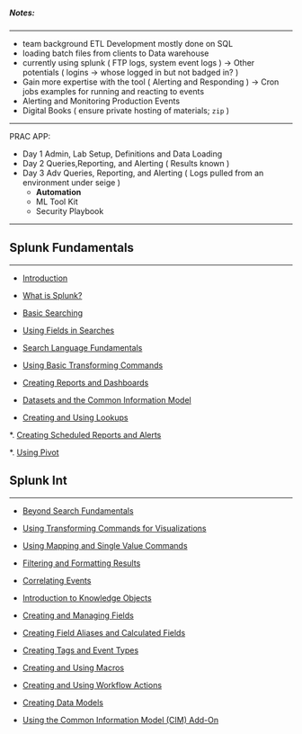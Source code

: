 ##### Notes:
-----
*   team background ETL Development mostly done on SQL
*   loading batch files from clients to Data warehouse
*   currently using splunk ( FTP logs, system event logs ) -> Other potentials ( logins -> whose logged in but not badged in? )
*   Gain more expertise with the tool ( Alerting and Responding ) -> Cron jobs examples for running and reacting to events
*   Alerting and Monitoring Production Events
*   Digital Books  ( ensure private hosting of materials; `zip` )

-----
PRAC APP:
* Day 1 Admin, Lab Setup, Definitions and Data Loading
* Day 2 Queries,Reporting, and Alerting ( Results known )
* Day 3 Adv Queries, Reporting, and Alerting ( Logs pulled from an environment under seige )
  * **Automation**
  * ML Tool Kit
  * Security Playbook
-----
 
## Splunk Fundamentals 
-----
 
 * [Introduction](1-introduction.md)
 
 * [What is Splunk?](2-what-is-splunk.md)

 * [Basic Searching](3-basic-searching.md) 
 
 * [Using Fields in Searches](4-using-fields-in-searches.md)
 
 * [Search Language Fundamentals](5-search-language-fundamentals.md)
 
 * [Using Basic Transforming Commands](6-using-basic-transforming-commands.md)
     
 * [Creating Reports and Dashboards](7-creating-reports-and-dashboards.md)
     
 * [Datasets and the Common Information Model](8-datasets-and-common-information-model.md)
 
 * [Creating and Using Lookups](9-creating-and-using-lookups.md)
 
 *. [Creating Scheduled Reports and Alerts](10-creating-scheduled-reports-and-alerts.md)
 
 *. [Using Pivot](11-using-pivot.md)

 
## Splunk Int 
-----
 
* [Beyond Search Fundamentals](12-beyond-search-fundamentals.md)
     
* [Using Transforming Commands for Visualizations](13-using-transforming-commands-for-visualizations.md)
 
* [Using Mapping and Single Value Commands](14-using-mapping-and-single-value-commands.md)
 
* [Filtering and Formatting Results](15-filtering-and-formatting-results.md)
 
* [Correlating Events](16-correlating-events.md)
 
* [Introduction to Knowledge Objects](17-intro-to-knowledge-objects.md)

* [Creating and Managing Fields](18-creating-and-managing-fields.md)

* [Creating Field Aliases and Calculated Fields](19-creating-field-aliases-and-calculated-fields.md)
 
* [Creating Tags and Event Types](20-creating-tags-and-event-types.md)
 
* [Creating and Using Macros](21-creating-and-using-macros.md)
     
* [Creating and Using Workflow Actions](22-creating-and-using-workflow-actions.md)
 
* [Creating Data Models](23-creating-data-models.md)
 
* [Using the Common Information Model (CIM) Add-On](24-using-common-interface-model-addon.md)
 

